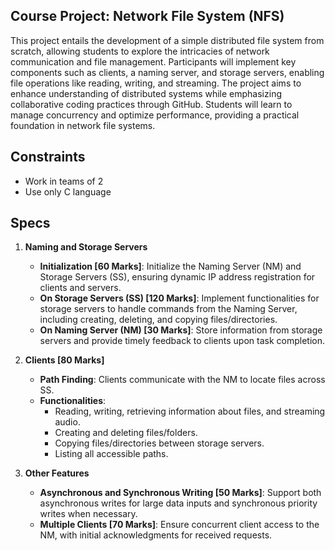 ## **Course Project: Network File System (NFS)**  
This project entails the development of a simple distributed file system from scratch, allowing students to explore the intricacies of network communication and file management. Participants will implement key components such as clients, a naming server, and storage servers, enabling file operations like reading, writing, and streaming. The project aims to enhance understanding of distributed systems while emphasizing collaborative coding practices through GitHub. Students will learn to manage concurrency and optimize performance, providing a practical foundation in network file systems.

## Constraints
- Work in teams of 2
- Use only C language

## Specs

1. **Naming and Storage Servers**
   - **Initialization [60 Marks]**: Initialize the Naming Server (NM) and Storage Servers (SS), ensuring dynamic IP address registration for clients and servers.
   - **On Storage Servers (SS) [120 Marks]**: Implement functionalities for storage servers to handle commands from the Naming Server, including creating, deleting, and copying files/directories.
   - **On Naming Server (NM) [30 Marks]**: Store information from storage servers and provide timely feedback to clients upon task completion.

2. **Clients [80 Marks]**
   - **Path Finding**: Clients communicate with the NM to locate files across SS.
   - **Functionalities**:
     - Reading, writing, retrieving information about files, and streaming audio.
     - Creating and deleting files/folders.
     - Copying files/directories between storage servers.
     - Listing all accessible paths.

3. **Other Features**
   - **Asynchronous and Synchronous Writing [50 Marks]**: Support both asynchronous writes for large data inputs and synchronous priority writes when necessary.
   - **Multiple Clients [70 Marks]**: Ensure concurrent client access to the NM, with initial acknowledgments for received requests.
